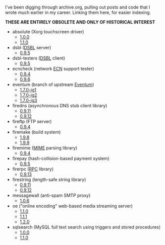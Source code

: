 <!--# set var="title" value="Old code roundup" -->
<!--# set var="date" value="April 21, 2019" -->

<!--# include file="include/top.html" -->

I've been digging through archive.org, pulling out posts and code that I wrote much earlier in my career. Linking them here, for easier indexing.

__THESE ARE ENTIRELY OBSOLETE AND ONLY OF HISTORICAL INTEREST__

* absolute (Xorg touchscreen driver)
  * [1.0.0](files/absolute-1.0.0.tar.bz2)
  * [1.1.0](files/absolute-1.1.0.tar.bz2)
* dsbl ([DSBL](https://en.wikipedia.org/wiki/Distributed_Sender_Blackhole_List) server)
  * [0.9.5](files/dsbl-0.9.5.tar.gz)
* dsbl-testers ([DSBL](https://en.wikipedia.org/wiki/Distributed_Sender_Blackhole_List) client)
  * [0.9.5](files/dsbl-testers-0.9.5.tar.gz)
* ecncheck (network [ECN](https://en.wikipedia.org/wiki/Explicit_Congestion_Notification) support tester)
  * [0.9.4](files/ecncheck-0.9.4.tar.gz)
  * [0.9.6](files/ecncheck-0.9.6.tar.bz2)
* eventum (branch of upstream [Eventum](https://github.com/eventum/eventum))
  * [1.7.0-ig1](files/eventum-1.7.0-ig1.tar.bz2)
  * [1.7.0-ig2](files/eventum-1.7.0-ig2.tar.bz2)
  * [1.7.0-ig3](files/eventum-1.7.0-ig3.tar.bz2)
* firedns (asynchronous DNS stub client library)
  * [0.9.11](files/firedns-0.9.11.tar.gz)
  * [0.9.12](files/firedns-0.9.12.tar.bz2)
* fireftp (FTP server)
  * [0.9.4](files/fireftp-0.9.4.tar.gz)
* firemake (build system)
  * [1.9.8](files/firemake-1.9.8.tar.gz)
  * [1.9.9](files/firemake-1.9.9.tar.bz2)
* firemime ([MIME](https://en.wikipedia.org/wiki/MIME) parsing library)
  * [0.9.4](files/firemime-0.9.4.tar.bz2)
* firepay (hash-collision-based payment system)
  * [0.9.5](files/firepay-0.9.5.tar.bz2)
* firerpc ([RPC](https://en.wikipedia.org/wiki/Remote_procedure_call) library)
  * [0.9.13](files/firerpc-0.9.13.tar.bz2)
* firestring (length-safe string library)
  * [0.9.11](files/firestring-0.9.11.tar.gz)
  * [0.9.12](files/firestring-0.9.12.tar.bz2)
* messagewall (anti-spam SMTP proxy)
  * [1.0.6](files/messagewall-1.0.6.tar.gz)
* oe ("online encoding" web-based media streaming server)
  * [1.1.0](files/oe-1.1.0.tar.bz2)
  * [1.1.1](files/oe-1.1.1.tar.bz2)
  * [1.2.0](files/oe-1.2.0.tar.bz2)
* sqlsearch (MySQL full text search using triggers and stored procedures)
  * [1.0.0](files/sqlsearch-1.0.0.tar.bz2)
  * [1.1.0](files/sqlsearch-1.1.0.tar.bz2)
